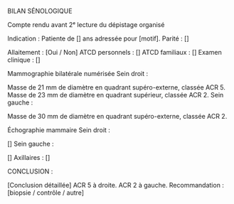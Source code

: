 BILAN SÉNOLOGIQUE

Compte rendu avant 2ᵉ lecture du dépistage organisé

Indication :
Patiente de [] ans adressée pour [motif].
Parité : []

Allaitement : [Oui / Non]
ATCD personnels : []
ATCD familiaux : []
Examen clinique : []

Mammographie bilatérale numérisée
Sein droit :

Masse de 21 mm de diamètre en quadrant supéro-externe, classée ACR 5.
Masse de 23 mm de diamètre en quadrant supérieur, classée ACR 2.
Sein gauche :

Masse de 30 mm de diamètre en quadrant supéro-externe, classée ACR 2.

Échographie mammaire
Sein droit :

[]
Sein gauche :

[]
Axillaires : []

CONCLUSION :

[Conclusion détaillée]
ACR 5 à droite.
ACR 2 à gauche.
Recommandation : [biopsie / contrôle / autre]
